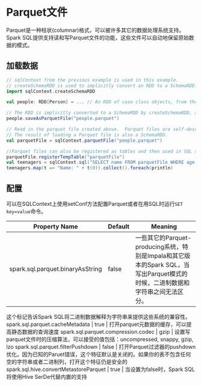 # Parquet文件

Parquet是一种柱状(columnar)格式，可以被许多其它的数据处理系统支持。Spark SQL提供支持读和写Parquet文件的功能，这些文件可以自动地保留原始数据的模式。

## 加载数据

```scala
// sqlContext from the previous example is used in this example.
// createSchemaRDD is used to implicitly convert an RDD to a SchemaRDD.
import sqlContext.createSchemaRDD

val people: RDD[Person] = ... // An RDD of case class objects, from the previous example.

// The RDD is implicitly converted to a SchemaRDD by createSchemaRDD, allowing it to be stored using Parquet.
people.saveAsParquetFile("people.parquet")

// Read in the parquet file created above.  Parquet files are self-describing so the schema is preserved.
// The result of loading a Parquet file is also a SchemaRDD.
val parquetFile = sqlContext.parquetFile("people.parquet")

//Parquet files can also be registered as tables and then used in SQL statements.
parquetFile.registerTempTable("parquetFile")
val teenagers = sqlContext.sql("SELECT name FROM parquetFile WHERE age >= 13 AND age <= 19")
teenagers.map(t => "Name: " + t(0)).collect().foreach(println)
```

## 配置

可以在SQLContext上使用setConf方法配置Parquet或者在用SQL时运行`SET key=value`命令。

Property Name | Default | Meaning
--- | --- | ---
spark.sql.parquet.binaryAsString | false | 一些其它的Parquet-producing系统，特别是Impala和其它版本的Spark SQL，当写出Parquet模式的时候，二进制数据和字符串之间无法区分。
这个标记告诉Spark SQL将二进制数据解释为字符串来提供这些系统的兼容性。
spark.sql.parquet.cacheMetadata | true | 打开parquet元数据的缓存，可以提高静态数据的查询速度
spark.sql.parquet.compression.codec | gzip | 设置写parquet文件时的压缩算法，可以接受的值包括：uncompressed, snappy, gzip, lzo
spark.sql.parquet.filterPushdown | false | 打开Parquet过滤器的pushdown优化。因为已知的Paruet错误，这个特征默认是关闭的。如果你的表不包含任何空的字符串或者二进制列，打开这个特征仍是安全的
spark.sql.hive.convertMetastoreParquet | true | 当设置为false时，Spark SQL将使用Hive SerDe代替内置的支持
